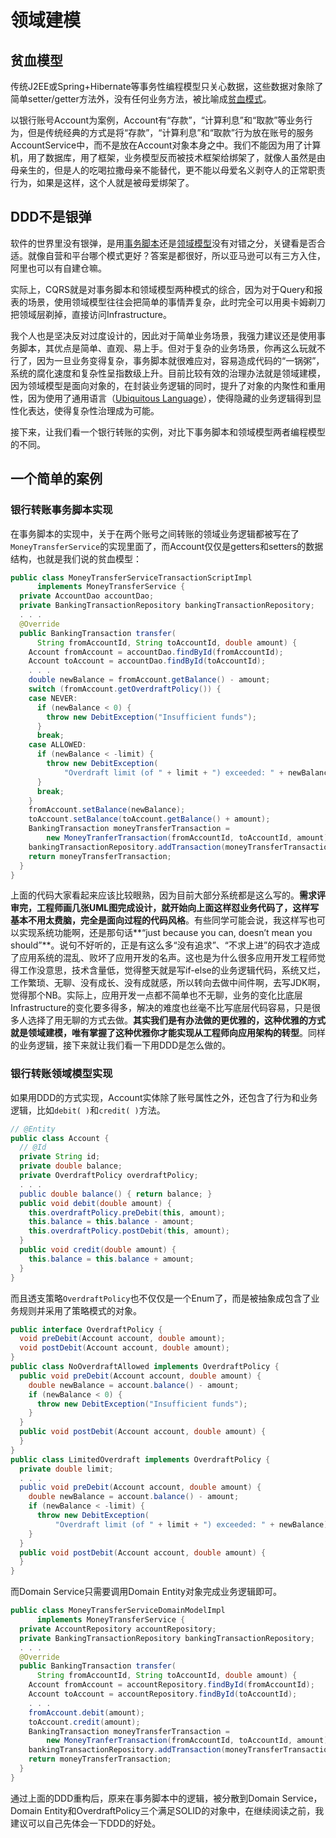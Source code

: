 # 领域建模



## 贫血模型

传统J2EE或Spring+Hibernate等事务性编程模型只关心数据，这些数据对象除了简单setter/getter方法外，没有任何业务方法，被比喻成[贫血模式](https://martinfowler.com/bliki/AnemicDomainModel.html)。

以银行账号Account为案例，Account有“存款”，“计算利息”和“取款”等业务行为，但是传统经典的方式是将“存款”，“计算利息”和“取款”行为放在账号的服务AccountService中，而不是放在Account对象本身之中。我们不能因为用了计算机，用了数据库，用了框架，业务模型反而被技术框架给绑架了，就像人虽然是由母亲生的，但是人的吃喝拉撒母亲不能替代，更不能以母爱名义剥夺人的正常职责行为，如果是这样，这个人就是被母爱绑架了。



## DDD不是银弹

软件的世界里没有银弹，是用[事务脚本](https://martinfowler.com/eaaCatalog/transactionScript.html)还是[领域模型](https://martinfowler.com/eaaCatalog/domainModel.html)没有对错之分，关键看是否合适。就像自营和平台哪个模式更好？答案是都很好，所以亚马逊可以有三方入住，阿里也可以有自建仓嘛。

实际上，CQRS就是对事务脚本和领域模型两种模式的综合，因为对于Query和报表的场景，使用领域模型往往会把简单的事情弄复杂，此时完全可以用奥卡姆剃刀把领域层剃掉，直接访问Infrastructure。

我个人也是坚决反对过度设计的，因此对于简单业务场景，我强力建议还是使用事务脚本，其优点是简单、直观、易上手。但对于复杂的业务场景，你再这么玩就不行了，因为一旦业务变得复杂，事务脚本就很难应对，容易造成代码的“一锅粥”，系统的腐化速度和复杂性呈指数级上升。目前比较有效的治理办法就是领域建模，因为领域模型是面向对象的，在封装业务逻辑的同时，提升了对象的内聚性和重用性，因为使用了通用语言（[Ubiquitous Language](https://martinfowler.com/bliki/UbiquitousLanguage.html)），使得隐藏的业务逻辑得到显性化表达，使得复杂性治理成为可能。

接下来，让我们看一个银行转账的实例，对比下事务脚本和领域模型两者编程模型的不同。

## 一个简单的案例



### 银行转账事务脚本实现

在事务脚本的实现中，关于在两个账号之间转账的领域业务逻辑都被写在了`MoneyTransferService`的实现里面了，而Account仅仅是getters和setters的数据结构，也就是我们说的贫血模型：



```java
public class MoneyTransferServiceTransactionScriptImpl
      implements MoneyTransferService {
  private AccountDao accountDao;
  private BankingTransactionRepository bankingTransactionRepository;
  . . .
  @Override
  public BankingTransaction transfer(
      String fromAccountId, String toAccountId, double amount) {
    Account fromAccount = accountDao.findById(fromAccountId);
    Account toAccount = accountDao.findById(toAccountId);
    . . .
    double newBalance = fromAccount.getBalance() - amount;
    switch (fromAccount.getOverdraftPolicy()) {
    case NEVER:
      if (newBalance < 0) {
        throw new DebitException("Insufficient funds");
      }
      break;
    case ALLOWED:
      if (newBalance < -limit) {
        throw new DebitException(
            "Overdraft limit (of " + limit + ") exceeded: " + newBalance);
      }
      break;
    }
    fromAccount.setBalance(newBalance);
    toAccount.setBalance(toAccount.getBalance() + amount);
    BankingTransaction moneyTransferTransaction =
        new MoneyTranferTransaction(fromAccountId, toAccountId, amount);
    bankingTransactionRepository.addTransaction(moneyTransferTransaction);
    return moneyTransferTransaction;
  }
}
```



上面的代码大家看起来应该比较眼熟，因为目前大部分系统都是这么写的。**需求评审完，工程师画几张UML图完成设计，就开始向上面这样怼业务代码了，这样写基本不用太费脑，完全是面向过程的代码风格**。有些同学可能会说，我这样写也可以实现系统功能啊，还是那句话**“just because you can, doesn’t mean you should”**。说句不好听的，正是有这么多“没有追求”、“不求上进”的码农才造成了应用系统的混乱、败坏了应用开发的名声。这也是为什么很多应用开发工程师觉得工作没意思，技术含量低，觉得整天就是写if-else的业务逻辑代码，系统又烂，工作繁琐、无聊、没有成长、没有成就感，所以转向去做中间件啊，去写JDK啊，觉得那个NB。实际上，应用开发一点都不简单也不无聊，业务的变化比底层Infrastructure的变化要多得多，解决的难度也丝毫不比写底层代码容易，只是很多人选择了用无聊的方式去做。**其实我们是有办法做的更优雅的，这种优雅的方式就是领域建模，唯有掌握了这种优雅你才能实现从工程师向应用架构的转型**。同样的业务逻辑，接下来就让我们看一下用DDD是怎么做的。



### 银行转账领域模型实现

如果用DDD的方式实现，Account实体除了账号属性之外，还包含了行为和业务逻辑，比如`debit( )`和`credit( )`方法。

```java
// @Entity
public class Account {
  // @Id
  private String id;
  private double balance;
  private OverdraftPolicy overdraftPolicy;
  . . .
  public double balance() { return balance; }
  public void debit(double amount) {
    this.overdraftPolicy.preDebit(this, amount);
    this.balance = this.balance - amount;
    this.overdraftPolicy.postDebit(this, amount);
  }
  public void credit(double amount) {
    this.balance = this.balance + amount;
  }
}
```

而且透支策略`OverdraftPolicy`也不仅仅是一个Enum了，而是被抽象成包含了业务规则并采用了策略模式的对象。

``` java
public interface OverdraftPolicy {
  void preDebit(Account account, double amount);
  void postDebit(Account account, double amount);
}
public class NoOverdraftAllowed implements OverdraftPolicy {
  public void preDebit(Account account, double amount) {
    double newBalance = account.balance() - amount;
    if (newBalance < 0) {
      throw new DebitException("Insufficient funds");
    }
  }
  public void postDebit(Account account, double amount) {
  }
}
public class LimitedOverdraft implements OverdraftPolicy {
  private double limit;
  . . .
  public void preDebit(Account account, double amount) {
    double newBalance = account.balance() - amount;
    if (newBalance < -limit) {
      throw new DebitException(
          "Overdraft limit (of " + limit + ") exceeded: " + newBalance);
    }
  }
  public void postDebit(Account account, double amount) {
  }
}
```



而Domain Service只需要调用Domain Entity对象完成业务逻辑即可。

```java
public class MoneyTransferServiceDomainModelImpl
      implements MoneyTransferService {
  private AccountRepository accountRepository;
  private BankingTransactionRepository bankingTransactionRepository;
  . . .
  @Override
  public BankingTransaction transfer(
      String fromAccountId, String toAccountId, double amount) {
    Account fromAccount = accountRepository.findById(fromAccountId);
    Account toAccount = accountRepository.findById(toAccountId);
    . . .
    fromAccount.debit(amount);
    toAccount.credit(amount);
    BankingTransaction moneyTransferTransaction =
        new MoneyTranferTransaction(fromAccountId, toAccountId, amount);
    bankingTransactionRepository.addTransaction(moneyTransferTransaction);
    return moneyTransferTransaction;
  }
}
```

通过上面的DDD重构后，原来在事务脚本中的逻辑，被分散到Domain Service，Domain Entity和OverdraftPolicy三个满足SOLID的对象中，在继续阅读之前，我建议可以自己先体会一下DDD的好处。



